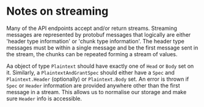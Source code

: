 # Notes on streaming

Many of the API endpoints accept and/or return streams. Streaming messages are represented by protobuf messages that logically are either 'header type information' or 'chunk type information'. The header type messages must be within a single message and be the first message sent in the stream, the chunks can be repeated forming a stream of values.

Aa object of type `Plaintext` should have exactly one of `Head` or `Body` set on it. Similarly, a `PlaintextAndGrantSpec` should either have a `Spec` and `Plaintext.Header` (optionally) or `Plaintext.Body` set. An error is thrown if `Spec` or `Header` information are provided anywhere other than the first message in a stream. This allows us to normalise our storage and make sure `Header` info is accessible.
